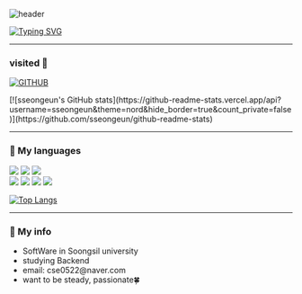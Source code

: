 <!-- <div align="center">![header](https://capsule-render.vercel.app/api?type=venom&color=BFE3FC&height=150&text=I'm%20sseongeun)</div> -->

![header](https://capsule-render.vercel.app/api?type=waving&color=6994CDEE&text=&animation=twinkling&height=80)

[![Typing SVG](https://readme-typing-svg.demolab.com?font=Alkatra&weight=500&size=45&duration=4000&pause=3&color=6994CDEE&center=false&vCenter=false&multiline=true&repeat=true&width=1000&height=100&lines=Hi+I'm+seongeun!👋)](https://git.io/typing-svg)
  
---
### visited 👋

  
[![GITHUB](https://hits.seeyoufarm.com/api/count/incr/badge.svg?url=https%3A%2F%2Fgithub.com%2Fsseongeun&count_bg=%23F29494&title_bg=%232F2E2E&icon=github.svg&icon_color=%23FFFFFF&title=GITHUB&edge_flat=false)](https://github.com/sseongeun)


<div>
  [![sseongeun's GitHub stats](https://github-readme-stats.vercel.app/api?username=sseongeun&theme=nord&hide_border=true&count_private=false)](https://github.com/sseongeun/github-readme-stats)
 
 
</div>

---
### 🎃 My languages

  
  <div>
    <img src="https://img.shields.io/badge/Java-007396?style=flat&logo=Java&logoColor=white" />
    <img src="https://img.shields.io/badge/Spring-6DB33F?style=flat&logo=Spring&logoColor=white" />
    <img src="https://img.shields.io/badge/Spring Boot-6DB33F?style=flat&logo=Spring-Boot&logoColor=white" />
  </div>
  
  <div>
    <img src="https://img.shields.io/badge/Python-3776AB?style=flat&logo=Python&logoColor=white" />
    <img src="https://img.shields.io/badge/React-61DAFB?style=flat&logo=React&logoColor=white" />
    <img src="https://img.shields.io/badge/HTML-E34F26?style=flat&logo=HTML&logoColor=white" />
    <img src="https://img.shields.io/badge/CSS-1572B6?style=flat&logo=CSS&logoColor=white" />
  </div>
  <div>
    
  </div>
    
   [![Top Langs](https://github-readme-stats.vercel.app/api/top-langs/?username=sseongeun&layout=compact)](https://github.com/sseongeun/github-readme-stats)
<div>
  
</div>

---
### 🎃 My info
  <ul>
    <li> SoftWare in Soongsil university </li>
    <li> studying Backend </li>
    <li> email: cse0522@naver.com</li>
    <li> want to be steady, passionate🍀 </li>
  </ul>


  

<!--  <img src="https://capsule-render.vercel.app/api?type=waving&color=BFE3FC&height=150&section=footer" /> -->


